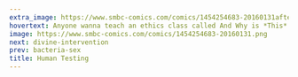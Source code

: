 ```yaml
---
extra_image: https://www.smbc-comics.com/comics/1454254683-20160131after.png
hovertext: Anyone wanna teach an ethics class called And Why is *This* SMBC Wrong?
image: https://www.smbc-comics.com/comics/1454254683-20160131.png
next: divine-intervention
prev: bacteria-sex
title: Human Testing
---
```

